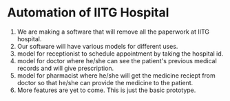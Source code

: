 # Automation of IITG Hospital

1. We are making a software that will remove all the paperwork at IITG hospital.
2. Our software will have various models for different uses.
  1. model for receptionist to schedule appointment by taking the hospital id.
  2. model for doctor where he/she can see the patient's previous medical records and will give prescription.
  3. model for pharmacist where he/she will get the medicine reciept from doctor so that he/she can provide the medicine to the patient.
3. More features are yet to come. This is just the basic prototype.   
